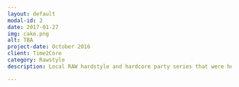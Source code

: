 ```yaml
---
layout: default
modal-id: 2
date: 2017-01-27
img: cake.png
alt: TBA
project-date: October 2016
client: Time2Core
category: Rawstyle
description: Local RAW hardstyle and hardcore party series that were held in various night clubs in St. Petersburg, Russia. Supported by DJs: Pr1me, Hardimpulse, Red Machine, Arnold, Encoder, and many others.

---
```


